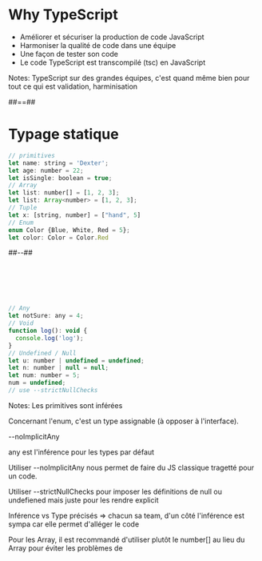 <!-- .slide:-->

# Why TypeScript

- Améliorer et sécuriser la production de code JavaScript
- Harmoniser la qualité de code dans une équipe
- Une façon de tester son code
- Le code TypeScript est transcompilé (tsc) en JavaScript

Notes:
TypeScript sur des grandes équipes, c'est quand même bien pour tout ce qui est validation, harminisation

##==##

<!-- .slide: class="two-column with-code" -->

# Typage statique

```javascript
// primitives
let name: string = 'Dexter';
let age: number = 22;
let isSingle: boolean = true;
// Array
let list: number[] = [1, 2, 3];
let list: Array<number> = [1, 2, 3];
// Tuple
let x: [string, number] = ["hand", 5]
// Enum
enum Color {Blue, White, Red = 5};
let color: Color = Color.Red
```

##--##

<!-- .slide: class="with-code" -->

&nbsp;  
&nbsp;  
&nbsp;
&nbsp;  
&nbsp;

```javascript
// Any
let notSure: any = 4;
// Void
function log(): void {
  console.log('log');
}
// Undefined / Null
let u: number | undefined = undefined;
let n: number | null = null;
let num: number = 5;
num = undefined;
// use --strictNullChecks
```

Notes:
Les primitives sont inférées

Concernant l'enum, c'est un type assignable (à opposer à l'interface).

--noImplicitAny

any est l'inférence pour les types par défaut

Utiliser --noImplicitAny nous permet de faire du JS classique tragetté pour un code.

Utiliser --strictNullChecks pour imposer les définitions de null ou undefiened mais juste pour les rendre explicit

Inférence vs Type précisés => chacun sa team, d'un côté l'inférence est sympa car elle permet d'alléger le code

Pour les Array, il est recommandé d'utiliser plutôt le number[] au lieu du Array<number> pour éviter les problèmes de
